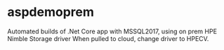 # aspdemoprem
Automated builds of .Net Core app with MSSQL2017, using on prem HPE Nimble Storage driver
When pulled to cloud, change driver to HPECV.
